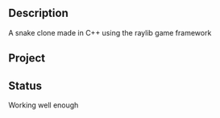 ## Description
A snake clone made in C++ using the raylib game framework

## Project

## Status
Working well enough

